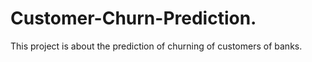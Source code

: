 # Customer-Churn-Prediction.
This project is about the prediction of churning of customers of banks.
